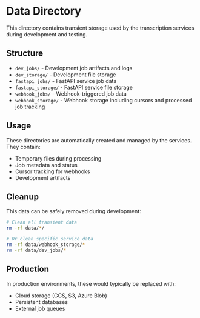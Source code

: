 # Data Directory

This directory contains transient storage used by the transcription services during development and testing.

## Structure

- `dev_jobs/` - Development job artifacts and logs
- `dev_storage/` - Development file storage
- `fastapi_jobs/` - FastAPI service job data
- `fastapi_storage/` - FastAPI service file storage
- `webhook_jobs/` - Webhook-triggered job data
- `webhook_storage/` - Webhook storage including cursors and processed job tracking

## Usage

These directories are automatically created and managed by the services. They contain:
- Temporary files during processing
- Job metadata and status
- Cursor tracking for webhooks
- Development artifacts

## Cleanup

This data can be safely removed during development:

```bash
# Clean all transient data
rm -rf data/*/

# Or clean specific service data
rm -rf data/webhook_storage/*
rm -rf data/dev_jobs/*
```

## Production

In production environments, these would typically be replaced with:
- Cloud storage (GCS, S3, Azure Blob)
- Persistent databases
- External job queues